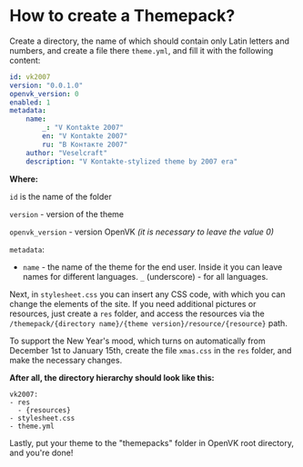 # How to create a Themepack?

Create a directory, the name of which should contain only Latin letters and numbers, and create a file there `theme.yml`, and fill it with the following content:

```yaml
id: vk2007
version: "0.0.1.0"
openvk_version: 0
enabled: 1
metadata:
    name:
        _: "V Kontakte 2007"
        en: "V Kontakte 2007"
        ru: "В Контакте 2007"
    author: "Veselcraft"
    description: "V Kontakte-stylized theme by 2007 era"
```

**Where:**

`id` is the name of the folder

`version` - version of the theme

`openvk_version` - version OpenVK *(it is necessary to leave the value 0)*

`metadata`:

* `name` - the name of the theme for the end user. Inside it you can leave names for different languages. `_` (underscore) - for all languages.

Next, in `stylesheet.css` you can insert any CSS code, with which you can change the elements of the site. If you need additional pictures or resources, just create a `res` folder, and access the resources via the `/themepack/{directory name}/{theme version}/resource/{resource}` path.

To support the New Year's mood, which turns on automatically from December 1st to January 15th, create the file `xmas.css` in the `res` folder, and make the necessary changes.

**After all, the directory hierarchy should look like this:**

```
vk2007:
- res
  - {resources}
- stylesheet.css
- theme.yml
```

Lastly, put your theme to the "themepacks" folder in OpenVK root directory, and you're done!
